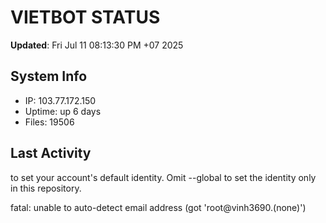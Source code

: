 # VIETBOT STATUS
**Updated**: Fri Jul 11 08:13:30 PM +07 2025

## System Info
- IP: 103.77.172.150
- Uptime: up 6 days
- Files: 19506

## Last Activity

to set your account's default identity.
Omit --global to set the identity only in this repository.

fatal: unable to auto-detect email address (got 'root@vinh3690.(none)')
